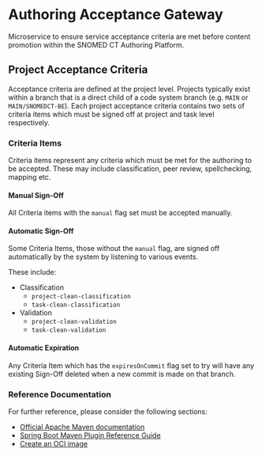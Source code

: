# Authoring Acceptance Gateway 
Microservice to ensure service acceptance criteria are met before content promotion within the SNOMED CT Authoring Platform.

## Project Acceptance Criteria
Acceptance criteria are defined at the project level. Projects typically exist within a branch that is a direct child of a code system branch (e.g. `MAIN` or 
`MAIN/SNOMEDCT-BE`). Each project acceptance criteria contains two sets of criteria items which must be signed off at project and task level respectively.

### Criteria Items
Criteria items represent any criteria which must be met for the authoring to be accepted. These may include classification, peer review, spellchecking, mapping etc.

#### Manual Sign-Off
All Criteria items with the `manual` flag set must be accepted manually.

#### Automatic Sign-Off
Some Criteria Items, those without the `manual` flag, are signed off automatically by the system by listening to various events.

These include:
- Classification
  - `project-clean-classification`
  - `task-clean-classification`
- Validation
  - `project-clean-validation`
  - `task-clean-validation`

#### Automatic Expiration
Any Criteria Item which has the `expiresOnCommit` flag set to try will have any existing Sign-Off deleted when a new commit is made on that branch.

### Reference Documentation
For further reference, please consider the following sections:

* [Official Apache Maven documentation](https://maven.apache.org/guides/index.html)
* [Spring Boot Maven Plugin Reference Guide](https://docs.spring.io/spring-boot/docs/2.4.3/maven-plugin/reference/html/)
* [Create an OCI image](https://docs.spring.io/spring-boot/docs/2.4.3/maven-plugin/reference/html/#build-image)
